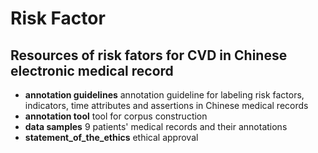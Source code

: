 # Risk Factor
## Resources of risk fators for CVD in Chinese electronic medical record
- **annotation guidelines** annotation guideline for labeling risk factors, indicators, time attributes and assertions in Chinese medical records
- **annotation tool** tool for corpus construction
- **data samples** 9 patients' medical records and their annotations
- **statement_of_the_ethics** ethical approval
